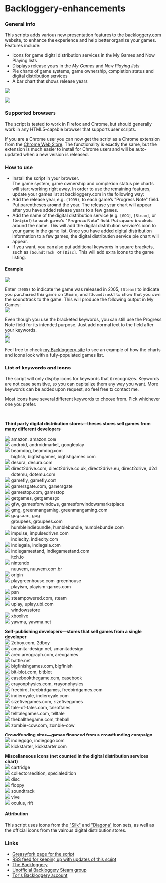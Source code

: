 # Backloggery-enhancements

<h3>General info</h3>
This scripts adds various new presentation features to the <a href="http://backloggery.com">backloggery.com</a> website, to enhance the experience and help better organize your games. Features include:
<ul><li>Icons for game digital distribution services in the My Games and Now Playing lists</li>
<li>Displays release years in the <i>My Games</i> and <i>Now Playing lists</i></li>
<li>Pie charts of game systems, game ownership, completion status and digital distribution services</li>
<li>A bar chart that shows release years</li></ul>

<p>
<img src="https://lh3.googleusercontent.com/-8uI5rcEAFFo/U4YN2ewTQsI/AAAAAAAABbA/e0Z9aHHbL18/s500/chromescreenshot.png" />
</p>
<p>
<img src="https://lh6.googleusercontent.com/-rEsQ8c9Ci5I/U4bhgq7pVBI/AAAAAAAABhA/pPc0it0IjR4/s500/Chrome%2520screenshot%25203.png" />
</p>

<h3>Supported browsers</h3>
<p>
The script is tested to work in Firefox and Chrome, but should generally work in any HTML5-capable browser that supports user scripts. </p>
<p>
If you are a Chrome user you can now get the script as a Chrome extension from the <a href="https://chrome.google.com/webstore/detail/tors-backloggery-enhancem/bnphjpgoelijapfpilanaikifnekcmfc">Chrome Web Store</a>. The functionality is exactly the same, but the extension is much easier to install for Chrome users and will be auto-updated when a new version is released.
</p>

<h3>How to use</h3>
<ul><li>Install the script in your browser.<br/>The game system, game ownership and completion status pie charts will start working right away. In order to use the remaining features, update your games list at backloggery.com in the following way:</li><li>Add the release year, e.g. <code>(1999)</code>, to each game's "Progress Note" field. Put parentheses around the year. The release year chart will appear after you have added release years to a few games.</li><li>Add the name of the digital distribution service (e.g. <code>[GOG]</code>, <code>[Steam]</code>, or <code>[Origin]</code>) to each game's "Progress Note" field. Put square brackets around the name. This will add the digital distribution service's icon to your game in the game list. Once you have added digital distribution information to a few games, the digital distribution service pie chart will appear.</li>
<li>If you want, you can also put additional keywords in square brackets, such as <code>[Soundtrack]</code> or <code>[Disc]</code>. This will add extra icons to the game listing.</li></ul>


<h4>Example</h4>
<img src="https://lh5.googleusercontent.com/-zLSxf1Re8ZA/U4YLLW0pSXI/AAAAAAAABao/_fuIemqLgOY/s400/newscreen1.png" />
<p>Enter <code>(2005)</code> to indicate the game was released in 2005, <code>[Steam]</code> to indicate you purchased this game on Steam, and <code>[Soundtrack]</code> to show that you own the soundtrack to the game. This will produce the following output in My Games:<br/>
<img src="https://lh5.googleusercontent.com/-vadnCrEqXeA/U4YLLUTF7AI/AAAAAAAABaw/V5mNOqQNzrA/s400/newscreen3.png" /><br/>
</p>
<p>
Even though you use the bracketed keywords, you can still use the Progress Note field for its intended purpose. Just add normal text to the field after your keywords.<br/>
<img src="https://lh4.googleusercontent.com/-RZOOp8U5rDs/U4YLLQTc87I/AAAAAAAABag/6dzSQrw4SU4/s400/newscreen2.png" /><br/>
<img src="https://lh6.googleusercontent.com/-OdUyV9ISnDk/U4YLLwxs8RI/AAAAAAAABak/vvu1D_68-SU/s400/newscreen4.png" /><br/>
</p>
<p>
Feel free to check <a href="http://backloggery.com/tor">my Backloggery site</a> to see an example of how the charts and icons look with a fully-populated games list.
</p>

<h3>List of keywords and icons</h3>
The script will only display icons for keywords that it recognizes. Keywords are not case sensitive, so you can capitalize them any way you want. More keywords can be added upon request, so feel free to contact me.

Most icons have several different keywords to choose from. Pick whichever one you prefer.
<p>&nbsp;</p>
<b>Third party digital distribution stores—theses stores sell games from many different developers</b>
<p>
<img src="https://lh3.googleusercontent.com/-gNQGzO6OVp8/U4YVNiESYAI/AAAAAAAABbs/yFfiybWjTNk/s800/amazon.png" /> amazon, amazon.com <br/>
<img src="https://lh4.googleusercontent.com/-8k0SFFIFooQ/U4YY4QHg-fI/AAAAAAAABco/6yRzMjhm3BA/s800/googleplay.png" /> android, androidmarket, googleplay <br/>
<img src="https://www.beamdog.com/images/2.0/favicon.png" /> beamdog, beamdog.com <br/>
<img src="https://lh3.googleusercontent.com/-WTH88IRzlQA/VLJUVpYqu8I/AAAAAAAABmM/b3QZTgeeI4s/s800/bigfishgames.png" height="16" width="16" /> bigfish, bigfishgames, bigfishgames.com <br/>
<img src="https://lh6.googleusercontent.com/-YE1_ScE2oSA/U4Yab588McI/AAAAAAAABc8/MW30tqHQTRo/s800/desura.png" /> desura, desura.com <br/>
<img src="https://lh4.googleusercontent.com/-uzHpk1lSL34/U4YYKWxA_5I/AAAAAAAABcU/4V4aJ4p402I/s800/d2d.png" /> direct2drive.com, direct2drive.co.uk, direct2drive.eu, direct2drive, d2d<br/> 
<img src="https://lh3.googleusercontent.com/-q3n7oxCgWso/VLJUVsGuhnI/AAAAAAAABmY/iD6J0AtUpdw/s800/dotemu.png" height="16" width="16" /> dotemu, dotemu.com <br/>
<img src="https://lh6.googleusercontent.com/-T6pBLW644C4/U4YaRDp7F-I/AAAAAAAABc0/tXWjiAAenZ0/s800/gamefly.png" /> gamefly, gamefly.com<br/> 
<img src="https://www.gamersgate.com/favicon.ico" /> gamersgate.com, gamersgate <br/>
<img src="https://www.gamestop.com/favicon.ico" /> gamestop.com, gamestop<br/>
<img src="https://drive.google.com/uc?id=1w1yMX9TzI4cuwvJwlBkXaXQ1IIp3BWAQSQ" /> getgames, getgamesgo <br/>
<img src="https://lh3.googleusercontent.com/-n3zHP5ZTEk8/U4YoNRILjFI/AAAAAAAABgs/donquTXcOI8/s800/gamesforwindows.png" /> gfw, gamesforwindows, gamesforwindowsmarketplace <br/>
<img src="https://www.greenmangaming.com/static/favicon.ico" /> gmg, greenmangaming, greenmangaming.com<br/>
<img src="https://lh3.googleusercontent.com/-PhuK9fCqWXg/U4sbbMxLmYI/AAAAAAAABhQ/xYtsQcM6LiY/s800/gog.png" /> gog.com, gog <br/>
<img src="https://lh5.googleusercontent.com/-JqxT5YXGyxo/VLJUVkpErPI/AAAAAAAABmQ/IQcgSJH8iGQ/s800/groupees.png" height="16" width="16" /> groupees, groupees.com <br/>
<img src="https://humblebundle-a.akamaihd.net/static/hashed/46cf2ed85a0641bfdc052121786440c70da77d75.png" height="16" width="16" /> humbleindiebundle, humblebundle, humblebundle.com <br/>
<img src="https://lh6.googleusercontent.com/-Pc3nu4XDPyE/U4YiGtNVuyI/AAAAAAAABgc/5HFCyvMykiQ/s800/impulse.png" /> impulse, impulsedriven.com <br/>
<img src="https://lh6.googleusercontent.com/-7W3inoXb0rA/VLJUWHMPa1I/AAAAAAAABmI/v2l2bu1WiB8/s800/indiecity.png" height="16" width="16" /> indiecity, indiecity.com <br/>
<img src="https://www.indiegala.com/favicon.ico" /> indiegala, indiegala.com <br/>
<img src="https://drive.google.com/open?id=1i8bjKbIE6JfMNUanDz6-vri0HfI4ZDSI" /> indiegamestand, indiegamestand.com <br/>
<img src="https://lh5.googleusercontent.com/-CZqVqn8d67I/VLJUWchVXyI/AAAAAAAABmE/ehhftDUkpi4/s800/itch.io.png" height="16" width="16" /> itch.io <br/>
<img src="https://lh5.googleusercontent.com/-1YJ5GkrcnBg/U4YbYfGR41I/AAAAAAAABds/hk6DEBHe6CI/s800/nintendo.png" /> nintendo <br/>
<img src="https://lh6.googleusercontent.com/-yFqz3QiC_kA/VLJWAcx6cbI/AAAAAAAABmo/WhfJU1JhuoU/s800/nuuvem.png" height="16" width="16" /> nuuvem, nuuvem.com.br <br/>
<img src="https://lh4.googleusercontent.com/-HrU72c5icvg/U4YalWTsVOI/AAAAAAAABdE/NvEzPCfVgpw/s800/origin.png" /> origin <br/>
<img src="https://lh6.googleusercontent.com/-i1ugqfN2sM4/U4YanM5_lII/AAAAAAAABdM/RIndcc33kwo/s800/greenhouse.png" /> playgreenhouse.com, greenhouse <br/>
<img src="https://lh3.googleusercontent.com/--2pe41xzPjQ/VLJUWniehmI/AAAAAAAABmA/RglbG5rP3Jk/s800/playism-games.png" height="16" width="16" /> playism, playism-games.com <br/>
<img src="https://i.imgur.com/BEHlNk2.png" /> psn <br/>
<img src="https://store.steampowered.com/favicon.ico" /> steampowered.com, steam <br/>
<img src="https://static2.cdn.ubi.com/gamesites/uplay/201212201711/img/favicon.ico" /> uplay, uplay.ubi.com <br/>
<img src="https://lh3.googleusercontent.com/-L0Ae5fzDP9I/VLJUXP5o9RI/AAAAAAAABl8/xb9GYMwX3F0/s800/windowsstore.png" height="16" width="16" /> windowsstore <br/>
<img src="https://lh6.googleusercontent.com/-QRWAZw-QeVI/U4YbLQRWCvI/AAAAAAAABdc/UM6aD_OC45Q/s800/xboxlive.png" /> xboxlive <br/>
<img src="https://lh6.googleusercontent.com/-QBuHwtRK93I/U4YapJUfBEI/AAAAAAAABdU/MwwsXQ_3fW4/s800/yawma.png" /> yawma, yawma.net <br/>
</p>
<p>
<b>Self-publishing developers—stores that sell games from a single developer</b><br/>
<img src="https://lh3.googleusercontent.com/-cqTpbNOc3Eo/U4YekNHEraI/AAAAAAAABf0/Uimh4LlA9fE/s800/2dboy.png" /> 2dboy.com, 2dboy<br/> 
<img src="https://lh5.googleusercontent.com/-G1BUB8sbDYM/U4Ycre-N0cI/AAAAAAAABe4/XCkQRlAKkRA/s800/amanitadesign.png" /> amanita-design.net, amanitadesign <br/>
<img src="https://lh4.googleusercontent.com/-hiTvab7fNeQ/U4YVNkVzdbI/AAAAAAAABcA/9IR0d7vj5Rw/s800/areogames.png" /> areo.areograph.com, areogames <br/>
<img src="https://battle.net/static/images/meta/favicon.ico" /> battle.net <br/>
<img src="https://lh5.googleusercontent.com/-ovDvrXveHKI/U4YY3pqECjI/AAAAAAAABcg/fLSfwSa4PdY/s800/bigfinish.png" /> bigfinishgames.com, bigfinish <br/>
<img src="https://lh3.googleusercontent.com/-YWvBV6SG95s/U4YVOZiDqOI/AAAAAAAABbg/DWks790O8Tw/s800/bit-blot.png" /> bit-blot.com, bitblot <br/>
<img src="https://lh3.googleusercontent.com/-HwUaInJeAcM/U4YcrYrLjNI/AAAAAAAABe8/L1ks1Jtprqg/s800/casebookthegame.png" /> casebookthegame.com, casebook <br/>
<img src="https://lh6.googleusercontent.com/-BCOuRHWLVPU/U4YcMLRzYMI/AAAAAAAABeA/zoLcuAPTTL8/s800/crayonphysics.png" /> crayonphysics.com, crayonphysics  <br/>
<img src="https://lh6.googleusercontent.com/-mquB7vxjefw/U4YcrV1mJ8I/AAAAAAAABfE/N8IEKbWLgv8/s800/freebird.png" /> freebird, freebirdgames, freebirdgames.com <br/>
<img src="https://lh6.googleusercontent.com/-KXKZW_UP__k/U4YcrhklOqI/AAAAAAAABew/iZYgGG_T7GM/s800/indieroyale.png" /> indieroyale, indieroyale.com <br/>
<img src="https://lh6.googleusercontent.com/-sUX5ivzf6ZY/U4Ycr0vY0nI/AAAAAAAABe0/cchIab0uxsk/s800/sizefivegames.png" /> sizefivegames.com, sizefivegames <br/>
<img src="https://lh4.googleusercontent.com/-z1mzei2qLuk/U4YcMNddPaI/AAAAAAAABeE/kCOwM1d0C98/s800/taleoftales.png" /> tale-of-tales.com, taleoftales <br/>
<img src="https://lh3.googleusercontent.com/-LqhGwE8Uyjw/U4YcXukagxI/AAAAAAAABeU/ox9DrBYqDsg/s800/telltale.png" /> telltalegames.com, telltale <br/>
<img src="https://lh6.googleusercontent.com/-imwyJ2Luq18/U4YcZ0s4j6I/AAAAAAAABec/HL0PGHlaD0I/s800/theball.png" /> theballthegame.com, theball <br/>
<img src="https://lh5.googleusercontent.com/-wXSLqwLwihM/U4YcUesxPEI/AAAAAAAABeM/qecM551KaEc/s800/zombie-cow.png" /> zombie-cow.com, zombie-cow <br/>
</p>
<p>
<b>Crowdfunding sites—games financed from a crowdfunding campaign</b><br/>
<img src="https://lh5.googleusercontent.com/-33drwcq-8Mg/U4YbYdhNlbI/AAAAAAAABdo/o1tR4OM3SaA/s800/indiegogo.png" /> indiegogo, indiegogo.com <br/>
<img src="https://lh4.googleusercontent.com/-QxASAMDxDtY/U4YbYdMopKI/AAAAAAAABd0/aktUFbnE_Lk/s800/kickstarter.png" /> kickstarter, kickstarter.com <br/>
</p>
<p>
<b>Miscellaneous icons (not counted in the digital distribution services chart)</b><br/>
<img src="https://lh3.googleusercontent.com/-iwXya8FD7AM/U4YVOp6-AvI/AAAAAAAABbk/WBMb1AgtN2c/s800/cart.png" /> cartridge <br/>
<img src="https://lh6.googleusercontent.com/-VQx0m0aF2vU/U4Yee7XwMFI/AAAAAAAABfY/iQuU-QE9jJA/s800/collectors.png" /> collectorsedition, specialedition <br/>
<img src="https://lh6.googleusercontent.com/-fgYO_GO8n0A/U4Yee6LkbrI/AAAAAAAABfc/syry88tZqUs/s800/disc.png" /> disc <br/>
<img src="https://lh4.googleusercontent.com/-Fw5IgzTXS0E/U4Yee5J6qWI/AAAAAAAABfs/1I6iJpnY46w/s800/floppy.png" /> floppy <br/>
<img src="https://lh5.googleusercontent.com/-r8C-lX0w_bI/U4YefafJe7I/AAAAAAAABfo/niNWzjrY3zk/s800/soundtrack.png" /> soundtrack <br/>
<img src="https://www.vive.com/static/images/favicon.ico" /> vive <br/>
<img src="https://static.oculus.com/web/www_static/production/US/4a9fcf4a36ddb3b04c2a311d67ae58f39b17a5c5/baxter/baxter-0.6.9/images/meta/favicon.png" /> oculus, rift <br/>
</p>

<h4>Attribution</h4>
<p>This script uses icons from the <a href="http://www.famfamfam.com/lab/icons/silk/">&quot;Silk&quot;</a> and <a href="http://p.yusukekamiyamane.com/">&quot;Diagona&quot;</a> icon sets, as well as the official icons from the vairous digital distribution stores.
</p>

<h3>Links</h3>
<ul>
<li><a href="https://greasyfork.org/en/scripts/1730-tor-s-backloggery-enhancements">Greasyfork page for the script</a></li>
<li><a href="http://feeds.feedburner.com/BackloggeryEnhancements">RSS feed for keeping up with updates of this script</a></li>
<li><a href="http://backloggery.com/">The Backloggery</a></li>
<li><a href="http://steamcommunity.com/groups/backloggery">Unofficial Backloggery Steam group</a></li>
<li><a href="http://backloggery.com/tor">Tor's Backloggery account</a></li>
</ul>
